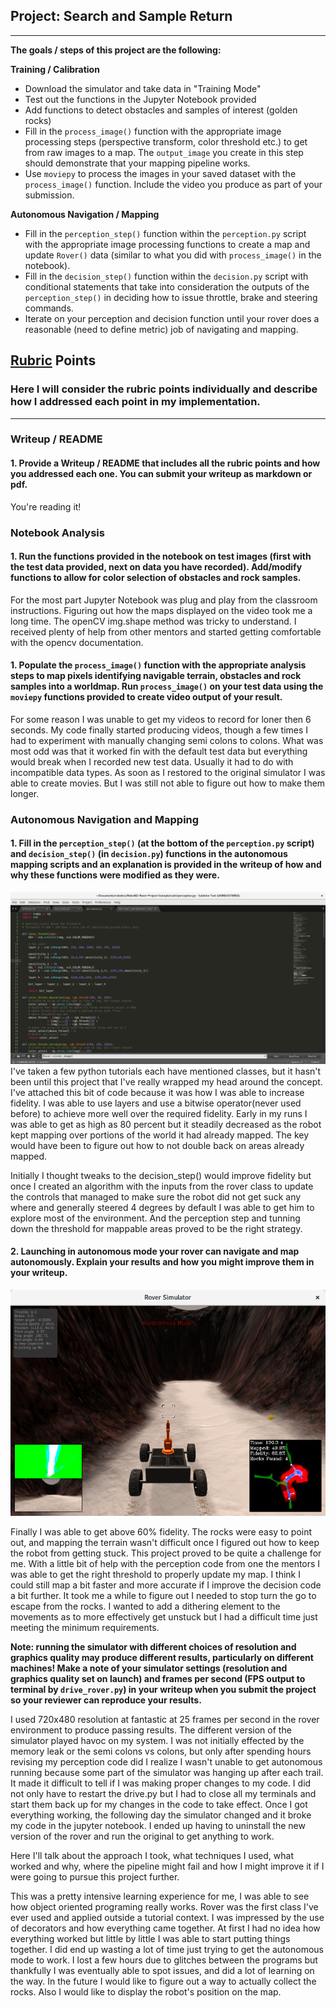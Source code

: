 ## Project: Search and Sample Return

---


**The goals / steps of this project are the following:**  

**Training / Calibration**  

* Download the simulator and take data in "Training Mode"
* Test out the functions in the Jupyter Notebook provided
* Add functions to detect obstacles and samples of interest (golden rocks)
* Fill in the `process_image()` function with the appropriate image processing steps (perspective transform, color threshold etc.) to get from raw images to a map.  The `output_image` you create in this step should demonstrate that your mapping pipeline works.
* Use `moviepy` to process the images in your saved dataset with the `process_image()` function.  Include the video you produce as part of your submission.

**Autonomous Navigation / Mapping**

* Fill in the `perception_step()` function within the `perception.py` script with the appropriate image processing functions to create a map and update `Rover()` data (similar to what you did with `process_image()` in the notebook). 
* Fill in the `decision_step()` function within the `decision.py` script with conditional statements that take into consideration the outputs of the `perception_step()` in deciding how to issue throttle, brake and steering commands. 
* Iterate on your perception and decision function until your rover does a reasonable (need to define metric) job of navigating and mapping.  

[//]: # (Image References)

[image1]: ./misc/rover_image.jpg
[image2]: ./calibration_images/example_grid1.jpg
[image3]: ./calibration_images/example_rock1.jpg 
[image4]: ./misc/fidelity_proof.jpg
[image5]: ./misc/perception_bit.jpg

## [Rubric](https://review.udacity.com/#!/rubrics/916/view) Points
### Here I will consider the rubric points individually and describe how I addressed each point in my implementation.  

---
### Writeup / README

#### 1. Provide a Writeup / README that includes all the rubric points and how you addressed each one.  You can submit your writeup as markdown or pdf.  

You're reading it!

### Notebook Analysis
#### 1. Run the functions provided in the notebook on test images (first with the test data provided, next on data you have recorded). Add/modify functions to allow for color selection of obstacles and rock samples.

For the most part Jupyter Notebook was plug and play from the classroom instructions. Figuring out how the maps displayed on the video took me a long time. The openCV img.shape method was tricky to understand. I received plenty of help from other mentors and started getting comfortable with the opencv documentation.

#### 1. Populate the `process_image()` function with the appropriate analysis steps to map pixels identifying navigable terrain, obstacles and rock samples into a worldmap.  Run `process_image()` on your test data using the `moviepy` functions provided to create video output of your result. 

For some reason I was unable to get my videos to record for loner then 6 seconds. My code finally started producing videos, though a few times I had to experiment with manually changing semi colons to colons. What was most odd was that it worked fin with the default test data but everything would break when I recorded new test data. Usually it had to do with incompatible data types. As soon as I restored to the original simulator I was able to create movies. But I was still not able to figure out how to make them longer. 

### Autonomous Navigation and Mapping

#### 1. Fill in the `perception_step()` (at the bottom of the `perception.py` script) and `decision_step()` (in `decision.py`) functions in the autonomous mapping scripts and an explanation is provided in the writeup of how and why these functions were modified as they were.

![alt text][image5]
I've taken a few python tutorials each have mentioned classes, but it hasn't been until this project that I've really wrapped my head around the concept. I've attached this bit of code because it was how I was able to increase fidelity. I was able to use layers and use a bitwise operator(never used before) to achieve more well over the required fidelity. Early in my runs I was able to get as high as 80 percent but it steadily decreased as the robot kept mapping over portions of the world it had already mapped. The key would have been to figure out how to not double back on areas already mapped.

Initially I thought tweaks to the decision_step() would improve fidelity but once I created an algorithm with the inputs from the rover class to update the controls that managed to make sure the robot did not get suck any where and generally steered 4 degrees by default I was able to get him to explore most of the environment. 
And the perception step and tunning down the threshold for mappable areas proved to be the right strategy.

#### 2. Launching in autonomous mode your rover can navigate and map autonomously.  Explain your results and how you might improve them in your writeup. 

![alt text][image4]


Finally I was able to get above 60% fidelity. The rocks were easy to point out, and mapping the terrain wasn't difficult once I figured out how to keep the robot from getting stuck. This project proved to be quite a challenge for me. With a little bit of help with the perception code from one the mentors I was able to get the right threshold to properly update my map. I think I could still map a bit faster and more accurate if I improve the decision code a bit further. It took me a while to figure out I needed to stop turn the go to escape from the rocks. I wanted to add a dithering element to the movements as to more effectively get unstuck but I had a difficult time just meeting the minimum requirements.

**Note: running the simulator with different choices of resolution and graphics quality may produce different results, particularly on different machines!  Make a note of your simulator settings (resolution and graphics quality set on launch) and frames per second (FPS output to terminal by `drive_rover.py`) in your writeup when you submit the project so your reviewer can reproduce your results.** 

I used 720x480 resolution at fantastic at 25 frames per second in the rover environment to produce passing results. The different version of the simulator played havoc on my system. I was not initially effected by the memory leak or the semi colons vs colons, but only after spending hours revising my perception code did I realize I wasn't unable to get autonomous running because some part of the simulator was hanging up after each trail. It made it difficult to tell if I was making proper changes to my code. I did not only have to restart the drive.py but I had to close all my terminals and start them back up for my changes in the code to take effect. Once I got everything working, the following day the simulator changed and it broke my code in the jupyter notebook. I ended up having to uninstall the new version of the rover and run the original to get anything to work.

Here I'll talk about the approach I took, what techniques I used, what worked and why, where the pipeline might fail and how I might improve it if I were going to pursue this project further. 

This was a pretty intensive learning experience for me, I was able to see how object oriented programing really works. Rover was the first class I've ever used and applied outside a tutorial context. I was impressed by the use of decorators and how everything came together. At first I had no idea how everything worked but little by little I was able to start putting things together. I did end up wasting a lot of time just trying to get the autonomous mode to work. I lost a few hours due to glitches between the programs but thankfully I was eventually able to spot issues, and did a lot of learning on the way. In the future I would like to figure out a way to actually collect the rocks. Also I would like to display the robot's position on the map.





